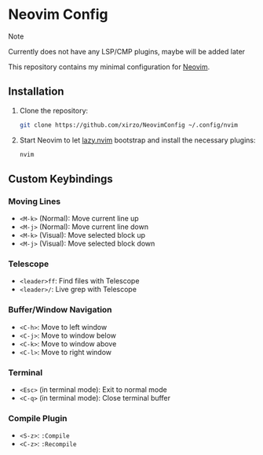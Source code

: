 # Neovim Config

> [!NOTE]
> Currently does not have any LSP/CMP plugins, maybe will be added later

This repository contains my minimal configuration for [Neovim](https://neovim.io).

## Installation

1. Clone the repository:
   ```sh
   git clone https://github.com/xirzo/NeovimConfig ~/.config/nvim
   ```

2. Start Neovim to let [lazy.nvim](https://github.com/folke/lazy.nvim) bootstrap and install the necessary plugins:
   ```sh
   nvim
   ```

## Custom Keybindings

### Moving Lines
- `<M-k>` (Normal): Move current line up
- `<M-j>` (Normal): Move current line down
- `<M-k>` (Visual): Move selected block up
- `<M-j>` (Visual): Move selected block down

### Telescope
- `<leader>ff`: Find files with Telescope
- `<leader>/`: Live grep with Telescope

### Buffer/Window Navigation
- `<C-h>`: Move to left window
- `<C-j>`: Move to window below
- `<C-k>`: Move to window above
- `<C-l>`: Move to right window

### Terminal
- `<Esc>` (in terminal mode): Exit to normal mode
- `<C-q>` (in terminal mode): Close terminal buffer

### Compile Plugin
- `<S-z>`: `:Compile`
- `<C-z>`: `:Recompile`

